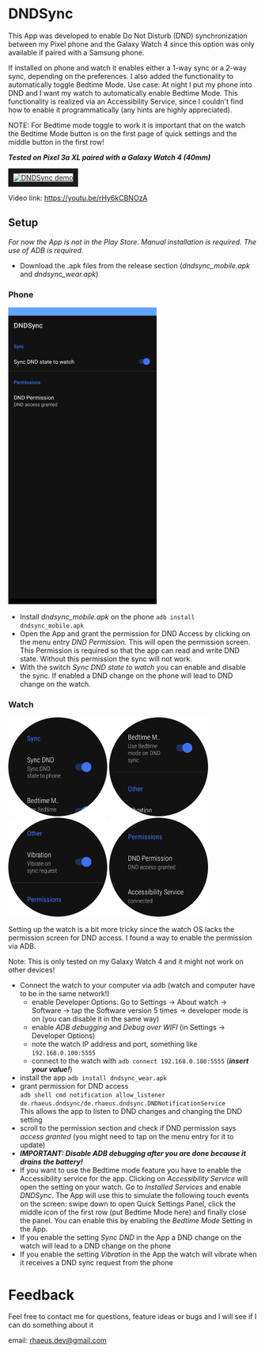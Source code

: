 # DNDSync
This App was developed to enable Do Not Disturb (DND) synchronization between my Pixel phone and the Galaxy Watch 4 
since this option was only available if paired with a Samsung phone.

If installed on phone and watch it enables either a 1-way sync or a 2-way sync, depending on the preferences.
I also added the functionality to automatically toggle Bedtime Mode. Use case: At night I put my phone into DND and I want my watch to automatically enable Bedtime Mode.
This functionality is realized via an Accessibility Service, since I couldn't find how to enable it programmatically (any hints are highly appreciated).

NOTE: For Bedtime mode toggle to work it is important that on the watch the Bedtime Mode button is on the first page of quick settings and the middle button in the first row!

_**Tested on Pixel 3a XL paired with a Galaxy Watch 4 (40mm)**_

<a href="https://youtu.be/rHy6kCBNOzA
" target="_blank"><img src="http://img.youtube.com/vi/rHy6kCBNOzA/0.jpg" 
alt="DNDSync demo" width="480" height="360" border="10" /></a>

Video link: https://youtu.be/rHy6kCBNOzA

## 

## Setup
_For now the App is not in the Play Store. Manual installation is required. The use of ADB is required._
* Download the .apk files from the release section (_dndsync_mobile.apk_ and _dndsync_wear.apk_)

### Phone

<img src="/images/mobile.png" width="300">

* Install _dndsync_mobile.apk_ on the phone `adb install dndsync_mobile.apk`
* Open the App and grant the permission for DND Access by clicking on the menu entry _DND Permission_.
This will open the permission screen. This Permission is required so that the app can read and write DND state.
Without this permission the sync will not work.
* With the switch _Sync DND state to watch_ you can enable and disable the sync. If enabled a DND change on the phone will lead to DND change on the watch.

### Watch
<p float="left">
  <img src="/images/wear_1.png" width="200" />
  <img src="/images/wear_2.png" width="200" /> 
  <img src="/images/wear_3.png" width="200" />
  <img src="/images/wear_4.png" width="200" />
</p>

Setting up the watch is a bit more tricky since the watch OS lacks the permission screen for DND access. I found a way to enable the permission via ADB.

Note: This is only tested on my Galaxy Watch 4 and it might not work on other devices!
* Connect the watch to your computer via adb (watch and computer have to be in the same network!)
  * enable Developer Options: Go to Settings -> About watch -> Software -> tap the Software version 5 times -> developer mode is on (you can disable it in the same way)
  * enable _ADB debugging_ and _Debug over WIFI_ (in Settings -> Developer Options)
  * note the watch IP address and port, something like `192.168.0.100:5555`
  * connect to the watch with `adb connect 192.168.0.100:5555` (_**insert your value!**_)
* install the app `adb install dndsync_wear.apk`
* grant permission for DND access  
`adb shell cmd notification allow_listener de.rhaeus.dndsync/de.rhaeus.dndsync.DNDNotificationService`  
This allows the app to listen to DND changes and changing the DND setting
* scroll to the permission section and check if DND permission says _access granted_ (you might need to tap on the menu entry for it to update)
* _**IMPORTANT: Disable ADB debugging after you are done because it drains the battery!**_
* If you want to use the Bedtime mode feature you have to enable the Accessibility service for the app. Clicking on _Accessibility Service_ will open the setting on your watch. 
Go to _Installed Services_ and enable _DNDSync_. The App will use this to simulate the following touch events on the screen: 
swipe down to open Quick Settings Panel, click the middle icon of the first row (put Bedtime Mode here) and finally close the panel.
You can enable this by enabling the _Bedtime Mode_ Setting in the App.
* If you enable the setting _Sync DND_ in the App a DND change on the watch will lead to a DND change on the phone
* If you enable the setting _Vibration_ in the App the watch will vibrate when it receives a DND sync request from the phone

# Feedback
Feel free to contact me for questions, feature ideas or bugs and I will see if I can do something about it

email: rhaeus.dev@gmail.com
